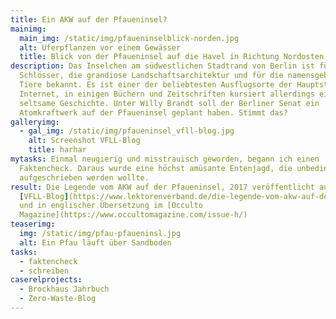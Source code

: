 ```yaml
---
title: Ein AKW auf der Pfaueninsel?
mainimg:
  main_img: /static/img/pfaueninselblick-norden.jpg
  alt: Uferpflanzen vor einem Gewässer
  title: Blick von der Pfaueninsel auf die Havel in Richtung Nordosten
description: Das Inselchen am südwestlichen Stadtrand von Berlin ist für seine
  Schlösser, die grandiose Landschaftsarchitektur und für die namensgebenden
  Tiere bekannt. Es ist einer der beliebtesten Ausflugsorte der Hauptstadt. Im
  Internet, in einigen Büchern und Zeitschriften kursiert allerdings eine
  seltsame Geschichte. Unter Willy Brandt soll der Berliner Senat ein
  Atomkraftwerk auf der Pfaueninsel geplant haben. Stimmt das?
galleryimg:
  - gal_img: /static/img/pfaueninsel_vfll-blog.jpg
    alt: Screenshot VFLL-Blog
    title: harhar
mytasks: Einmal neugierig und misstrauisch geworden, begann ich einen
  Faktencheck. Daraus wurde eine höchst amüsante Entenjagd, die unbedingt
  aufgeschrieben werden wollte.
result: Die Legende vom AKW auf der Pfaueninsel, 2017 veröffentlicht auf dem
  [VFLL-Blog](https://www.lektorenverband.de/die-legende-vom-akw-auf-der-pfaueninsel/)
  und in englischer Übersetzung im [Occulto
  Magazine](https://www.occultomagazine.com/issue-h/)
teaserimg:
  img: /static/img/pfau-pfaueninsl.jpg
  alt: Ein Pfau läuft über Sandboden
tasks:
  - faktencheck
  - schreiben
caserelprojects:
  - Brockhaus Jahrbuch
  - Zero-Waste-Blog
---
```

